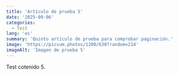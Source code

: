 ```yaml
---
title: 'Artículo de prueba 5'
date: '2025-09-06'
categories:
  - Test
lang: 'es'
summary: 'Quinto artículo de prueba para comprobar paginación.'
image: 'https://picsum.photos/1200/630?random=214'
imageAlt: 'Imagen de prueba 5'
---
```


Test cotenido 5.
